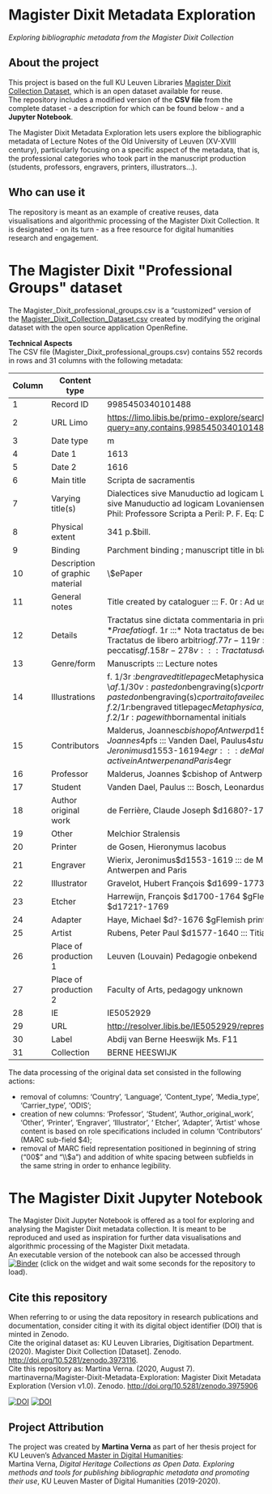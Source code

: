# Magister Dixit Metadata Exploration
*Exploring bibliographic metadata from the Magister Dixit Collection*

## About the project
This project is based on the full KU Leuven Libraries [Magister Dixit Collection Dataset](https://github.com/KULeuvenDigitalisering/Magister-Dixit-Collection-Dataset), which is an open dataset available for reuse. <br>
The repository includes a modified version of the **CSV file** from the complete dataset - a description for which can be found below - and a **Jupyter Notebook**.<br>

The Magister Dixit Metadata Exploration lets users explore the bibliographic metadata of Lecture Notes of the Old University of Leuven (XV-XVIII century), particularly focusing on a specific aspect of the metadata, that is, the professional categories who took part in the manuscript production (students, professors, engravers, printers, illustrators…).

## Who can use it
The repository is meant as an example of creative reuses, data visualisations and algorithmic processing of the Magister Dixit Collection. It is designated - on its turn - as a free resource for digital humanities research and engagement.

# The Magister Dixit "Professional Groups" dataset
The Magister_Dixit_professional_groups.csv is a “customized” version of the [Magister_Dixit_Collection_Dataset.csv](https://raw.githubusercontent.com/KULeuvenDigitalisering/Magister-Dixit-Collection-Dataset/master/Magister_Dixit_Collection_Dataset.csv) created by modifying the original dataset with the open source application OpenRefine. 
<br>

**Technical Aspects**<br>
The CSV file (Magister_Dixit_professional_groups.csv) contains 552 records in rows and 31 columns with the following metadata:

| Column | Content type | Instance | Description/MARC 21 reference |
|-|-|-|-|
| 1 | Record ID | 9985450340101488 | Unique key = record id in original cataloging system |
| 2 | URL Limo | https://limo.libis.be/primo-explore/search?query=any,contains,9985450340101488&tab=all_content_tab&search_scope=ALL_CONTENT&vid=KULeuven | Direct url to record in Limo |
| 3 | Date type | m | Encoded indication of type of date, https://www.loc.gov/marc/bibliographic/bd008a.html |
| 4 | Date 1 | 1613 | Date of creation |
| 5 | Date 2 | 1616 | Date of end |
| 6 | Main title | Scripta de sacramentis | Field 246 13: $a main title of the publication https://www.loc.gov/marc/bibliographic/bd245.html |
| 7 | Varying title(s) | Dialectices sive Manuductio ad logicam Lovaniensem ::: Dialectices <br>sive Manuductio ad logicam Lovaniensem a Reverendo in Christo Patro Francisco Vrancx F. M. prædicatore ac Phil: Professore Scripta a Peril: P. F. Eq: D. R: D: L: &orum &orum Die aprilis 24 | https://www.loc.gov/marc/bibliographic/bd246.html#:~:text=Varying%20forms%20of%20the%20title,further%20identification%20of%20the%20item. |
| 8 | Physical extent | 341 p.$bill. | Field 300: $a Description of physical object, varying parameters depending on the nature of the objects, https://www.loc.gov/marc/bibliographic/bd300.html |
| 9 | Binding | Parchment binding ; manuscript title in black ink "[...] Scripta de sacramentis Viggers" ; remnants of ties | https://www.loc.gov/marc/bibliographic/bd563.html |
| 10 | Description of graphic material | \\$ePaper | Material and colors of graphic material, https://www.loc.gov/marc/bibliographic/bd340.html |
| 11 | General notes | Title created by cataloguer ::: F. 0r : Ad usum fratris Leonardi Bosch | https://www.loc.gov/marc/bibliographic/bd500.html |
| 12 | Details | Tractatus sine dictata commentaria in primam partem secundae angelici doctoris$gf. 0r-278v :::* Praefatio$gf. 1r :::* Nota tractatus de beatitudine$gf. 1r-39v :::* Tractatus secundus$gf. 40r-77r :::* Tractatus de libero arbitrio$gf. 77r-119r :::* Tractatus de conscientia$gf. 119r-157v :::* Tractatus de peccatis$gf. 158r-278v ::: Tractatus de sacramentis [incomplete?]$g1*r-10*v | https://www.loc.gov/marc/bibliographic/bd505.html |
| 13 | Genre/form | Manuscripts ::: Lecture notes | https://www.loc.gov/marc/archive/2009-2010/concise/bibliographic/bd655.html |
| 14 | Illustrations | f. 1/3r :$bengraved titlepage$cMetaphysica, Physica, with signs of the Lily, the Falcon, the Castle and the Pig ::: \\$af. 1/30v : pasted on$bengraving(s)$cportrait of a lady ::: f. 1/121v : pasted on$bengraving(s)$cportrait of a veiled lady with book ::: f. 1/128r : pasted on$bengraving(s)$cMusica ::: f. 2/1r :$bengraved titlepage$cMetaphysica, Physica, with signs of the Lily, the Falcon, the Castle and the Pig ::: f. 2/1r : page with$bornamental initials | https://www.loc.gov/marc/bibliographic/bd008b.html |
| 15 | Contributors | Malderus, Joannes$cbishop of Antwerp$d1563-1633$4pfs ::: Mercier, Jean$d? - 1570$4pfs ::: Viggers, Joannes$4pfs ::: Vanden Dael, Paulus$4stu ::: Bosch, Leonardus$4stu ::: Cuyckius, Leonardus$4stu ::: Wierix, Jeronimus$d1553-1619$4egr ::: de Mallery, Charles$d1571-after 1635$gFlemish engraver, active in Antwerpen and Paris$4egr | 700: ‘Personal names’ and its sub-fields https://www.loc.gov/marc/bibliographic/bd700.html |
| 16 | Professor | Malderus, Joannes $cbishop of Antwerp $d1563-1633 ::: Mercier, Jean $d? - 1570 ::: Viggers, Joannes | 700: ‘Personal names’ sorted by sub-field ‘$pfs’ |
| 17 | Student | Vanden Dael, Paulus ::: Bosch, Leonardus ::: Cuyckius, Leonardus | 700: ‘Personal names’ sorted by sub-field ‘$stu’ |
| 18 | Author original work | de Ferrière, Claude Joseph $d1680?-1748? | 700: ‘Personal names’ sorted by sub-field ‘$aow’ |
| 19 | Other | Melchior Stralensis | 700: ‘Personal names’ sorted by sub-field ‘$oth’ |
| 20 | Printer | de Gosen, Hieronymus Iacobus | 700: ‘Personal names’ sorted by sub-field ‘$prt’ |
| 21 | Engraver | Wierix, Jeronimus$d1553-1619 ::: de Mallery, Charles $d1571-after 1635 $gFlemish engraver, active in Antwerpen and Paris | 700: ‘Personal names’ sorted by sub-field ‘$egr’ |
| 22 | Illustrator | Gravelot, Hubert François $d1699-1773 $gFrench book illustrator, engraver, draughtsman and painter | 700: ‘Personal names’ sorted by sub-field ‘$ill’ |
| 23 | Etcher | Harrewijn, François $d1700-1764 $gFlemish etcher, bookseller ::: Denique, Petrus Augustinus $cLeuven $d1721?-1769 | 700: ‘Personal names’ sorted by sub-field ‘$etc’ |
| 24 | Adapter | Haye, Michael $d?-1676 $gFlemish printmaker, draftsman and publisher | 700: ‘Personal names’ sorted by sub-field ‘$adp’ |
| 25 | Artist | Rubens, Peter Paul $d1577-1640 ::: Titiaan $dca. 1485-1576 $gItalian painter | 700: ‘Personal names’ sorted by sub-field ‘$art’ |
| 26 | Place of production 1 | Leuven (Louvain) Pedagogie onbekend | Field 952: $d place, $e name of Pedagogy (in Dutch) https://www.loc.gov/marc/bibliographic/bd264.html |
| 27 | Place of production 2 | Faculty of Arts, pedagogy unknown | Field 952:  $f name of  Pedagogy  in English and Latin  |
| 28 | IE | IE5052929 |  |
| 29 | URL | http://resolver.libis.be/IE5052929/representation | Direct url to image viewer |
| 30 | Label | Abdij van Berne Heeswijk Ms. F11 | Physical object location |
| 31 | Collection | BERNE HEESWIJK | Library collection |

The data processing of the original data set consisted in the following actions:<br>
- removal of columns: ‘Country’, ‘Language’, ‘Content_type’, ‘Media_type’, ‘Carrier_type’, ‘ODIS’;
- creation of new columns: ‘Professor’, ‘Student’, ‘Author_original_work’, ‘Other’, ‘Printer’, ‘Engraver’, ‘Illustrator’, ‘ Etcher’, ‘Adapter’, ‘Artist’ whose content is based on role specifications included in column ‘Contributors’ (MARC sub-field $4);
- removal of MARC field representation positioned in beginning of string (“00$” and “\\$a”) and addition of white spacing between subfields in the same string in order to enhance legibility.

# The Magister Dixit Jupyter Notebook
The Magister Dixit Jupyter Notebook is offered as a tool for exploring and analysing the Magister Dixit metadata collection. It is meant to be reproduced and used as inspiration for further data visualisations and algorithmic processing of the Magister Dixit metadata. <br>
An executable version of the notebook can also be accessed through [![Binder](https://mybinder.org/badge_logo.svg)](https://mybinder.org/v2/gh/martinaverna/Magister-Dixit-Metadata-Exploration/master?filepath=Magister-Dixit-Jupyter-Notebook.ipynb) (click on the widget and wait some seconds for the repository to load).

## Cite this repository
When referring to or using the data repository in research publications and documentation, consider citing it with its digital object identifier (DOI) that is minted in Zenodo. <br> 
Cite the original dataset as: KU Leuven Libraries, Digitisation Department. (2020). Magister Dixit Collection [Dataset]. Zenodo. http://doi.org/10.5281/zenodo.3973116. <br>
Cite this repository as: Martina Verna. (2020, August 7). martinaverna/Magister-Dixit-Metadata-Exploration: Magister Dixit Metadata Exploration (Version v1.0). Zenodo. http://doi.org/10.5281/zenodo.3975906 

[![DOI](https://zenodo.org/badge/DOI/10.5281/zenodo.3973116.svg)](https://doi.org/10.5281/zenodo.3973116)  [![DOI](https://zenodo.org/badge/281373610.svg)](https://zenodo.org/badge/latestdoi/281373610)

## Project Attribution
The project was created by **Martina Verna** as part of her thesis project for KU Leuven’s [Advanced Master in Digital Humanities](https://onderwijsaanbod.kuleuven.be/opleidingen/e/CQ_52330579.htm#activetab=diploma_omschrijving): <br> 
Martina Verna, *Digital Heritage Collections as Open Data. Exploring methods and tools for publishing bibliographic metadata and promoting their use*, KU Leuven Master of Digital Humanities (2019-2020).


